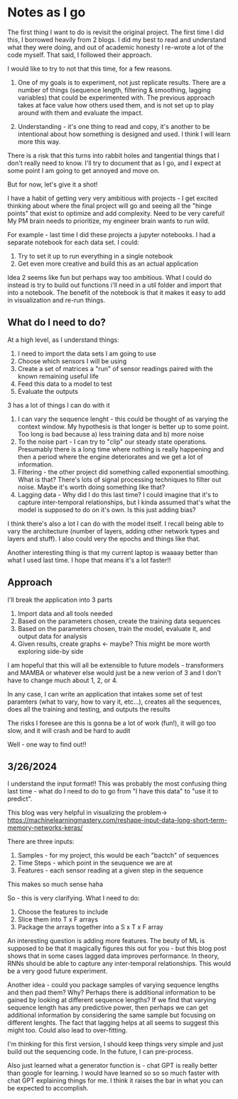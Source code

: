 # Notes as I go

The first thing I want to do is revisit the original project. The first time I did this, I borrowed heavily from 2 blogs. I did my best to read and understand what they were doing, and out of academic honesty I re-wrote a lot of the code myself. That said, I followed their approach.

I would like to try to not that this time, for a few reasons.
1. One of my goals is to experiment, not just replicate results. There are a number of things (sequence length, filtering & smoothing, lagging variables) that could be experimented with. The previous approach takes at face value how others used them, and is not set up to play around with them and evaluate the impact.

2. Understanding - it's one thing to read and copy, it's another to be intentional about how something is designed and used. I think I will learn more this way.

There is a risk that this turns into rabbit holes and tangential things that I don't really need to know. I'll try to document that as I go, and I expect at some point I am going to get annoyed and move on.

But for now, let's give it a shot!

I have a habit of getting very very ambitious with projects - I get excited thinking about where the final project will go and seeing all the "hinge points" that exist to optimize and add complexity. Need to be very careful! My PM brain needs to prioritize, my engineer brain wants to run wild.

For example - last time I did these projects a jupyter notebooks. I had a separate notebook for each data set. I could:
1. Try to set it up to run everything in a single notebook
2. Get even more creative and build this as an actual application

Idea 2 seems like fun but perhaps way too ambitious. What I could do instead is try to build out functions i'll need in a util folder and import that into a notebook. The benefit of the notebook is that it makes it easy to add in visualization and re-run things.

## What do I need to do?

At a high level, as I understand things:

1. I need to import the data sets I am going to use
2. Choose which sensors I will be using
3. Create a set of matrices a "run" of sensor readings paired with the known remaining useful life
4. Feed this data to a model to test
5. Evaluate the outputs

3 has a lot of things I can do with it
1. I can vary the sequence lenght - this could be thought of as varying the context window. My hypothesis is that longer is better up to some point. Too long is bad because a) less training data and b) more noise
2. To the noise part - I can try to "clip" our steady state operations. Presumably there is a long time where nothing is really happening and then a period where the engine deteriorates and we get a lot of information.
3. Filtering - the other project did something called exponential smoothing. What is that? There's lots of signal processing techniques to filter out noise. Maybe it's worth doing something like that?
4. Lagging data - Why did I do this last time? I could imagine that it's to capture inter-temporal relationships, but I kinda assumed that's what the model is supposed to do on it's own. Is this just adding bias?

I think there's also a lot I can do with the model itself. I recall being able to vary the architecture (number of layers, adding other network types and layers and stuff). I also could very the epochs and things like that.

Another interesting thing is that my current laptop is waaaay better than what I used last time. I hope that means it's a lot faster!!

## Approach

I'll break the application into 3 parts

1. Import data and all tools needed
2. Based on the parameters chosen, create the training data sequences
3. Based on the parameters chosen, train the model, evaluate it, and output data for analysis
4. Given results, create graphs <- maybe? This might be more worth exploring side-by side

I am hopeful that this will all be extensible to future models - transformers and MAMBA or whatever else would just be a new verion of 3 and I don't have to change much about 1, 2, or 4. 

In any case, I can write an application that intakes some set of test paramters (what to vary, how to vary it, etc...), creates all the sequences, does all the training and testing, and outputs the results

The risks I foresee are this is gonna be a lot of work (fun!), it will go too slow, and it will crash and be hard to audit

Well - one way to find out!!

## 3/26/2024

I understand the input format!! This was probably the most confusing thing last time - what do I need to do to go from "I have this data" to "use it to predict".

This blog was very helpful in visualizing the problem-> https://machinelearningmastery.com/reshape-input-data-long-short-term-memory-networks-keras/

There are three inputs:
1. Samples - for my project, this would be each "bactch" of sequences
2. Time Steps - which point in the seuquence we are at
3. Features - each sensor reading at a given step in the sequence

This makes so much sense haha

So - this is very clarifying. What I need to do:

1. Choose the features to include
2. Slice them into T x F arrays
3. Package the arrays together into a S x T x F array

An interesting question is adding more features. The beuty of ML is supposed to be that it magically figures this out for you - but this blog post shows that in some cases lagged data improves performance. In theory, RNNs should be able to capture any inter-temporal relationships. This would be a very good future experiment.

Another idea - could you package samples of varying sequence lengths and then pad them? Why? Perhaps there is additional information to be gained by looking at different sequence lengths? If we find that varying sequence length has any predictive power, then perhaps we can get additional information by considering the same sample but focusing on different lenghts. The fact that lagging helps at all seems to suggest this might too. Could also lead to over-fitting.

I'm thinking for this first version, I should keep things very simple and just build out the sequencing code. In the future, I can pre-process.

Also just learned what a generator function is - chat GPT is really better than google for learning. I would have learned so so so much faster with chat GPT explaining things for me. I think it raises the bar in what you can be expected to accomplish. 
